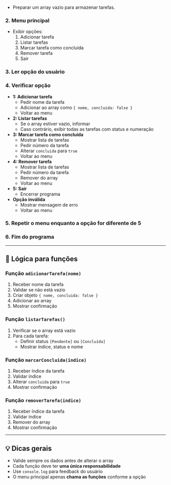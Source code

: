 - Preparar um array vazio para armazenar tarefas.

### 2. Menu principal
- Exibir opções:
  1. Adicionar tarefa
  2. Listar tarefas
  3. Marcar tarefa como concluída
  4. Remover tarefa
  5. Sair

### 3. Ler opção do usuário

### 4. Verificar opção
- **1: Adicionar tarefa**
  - Pedir nome da tarefa
  - Adicionar ao array como `{ nome, concluida: false }`
  - Voltar ao menu
- **2: Listar tarefas**
  - Se o array estiver vazio, informar
  - Caso contrário, exibir todas as tarefas com status e numeração
- **3: Marcar tarefa como concluída**
  - Mostrar lista de tarefas
  - Pedir número da tarefa
  - Alterar `concluida` para `true`
  - Voltar ao menu
- **4: Remover tarefa**
  - Mostrar lista de tarefas
  - Pedir número da tarefa
  - Remover do array
  - Voltar ao menu
- **5: Sair**
  - Encerrar programa
- **Opção inválida**
  - Mostrar mensagem de erro
  - Voltar ao menu

### 5. Repetir o menu enquanto a opção for diferente de 5

### 6. Fim do programa

---

## 🔧 Lógica para funções

### Função `adicionarTarefa(nome)`
1. Receber nome da tarefa
2. Validar se não está vazio
3. Criar objeto `{ nome, concluida: false }`
4. Adicionar ao array
5. Mostrar confirmação

### Função `listarTarefas()`
1. Verificar se o array está vazio
2. Para cada tarefa:
   - Definir status `[Pendente]` ou `[Concluída]`
   - Mostrar índice, status e nome

### Função `marcarConcluida(indice)`
1. Receber índice da tarefa
2. Validar índice
3. Alterar `concluida` para `true`
4. Mostrar confirmação

### Função `removerTarefa(indice)`
1. Receber índice da tarefa
2. Validar índice
3. Remover do array
4. Mostrar confirmação

---

## 💡 Dicas gerais
- Valide sempre os dados antes de alterar o array
- Cada função deve ter **uma única responsabilidade**
- Use `console.log` para feedback do usuário
- O menu principal apenas **chama as funções** conforme a opção

